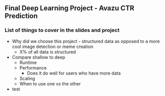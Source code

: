 ## Final Deep Learning Project - Avazu CTR Prediction

### List of things to cover in the slides and project

* Why did we choose this project - structured data as opposed to a more cool image detection or meme creation
    * X% of all data is structured
* Compare shallow to deep
    * Runtime
    * Performance
        * Does it do well for users who have more data
    * Scaling
    * When to use one vs the other
* test

